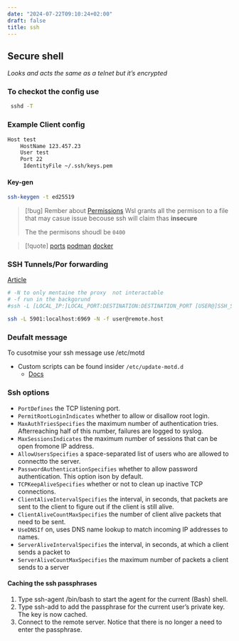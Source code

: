 ```yaml
---
date: "2024-07-22T09:10:24+02:00"
draft: false
title: ssh
---
```


## Secure shell

*Looks and acts the same as a telnet but it’s encrypted*

### To checkot the config use

``` bash
 sshd -T
```

### Example Client config

``` bash
Host test
    HostName 123.457.23
    User test
    Port 22
     IdentityFile ~/.ssh/keys.pem
```

#### Key-gen

``` bash
ssh-keygen -t ed25519
```

> \[!bug\] Rember about [Permissions](/Notes/posts/Linux/Permissions)
> Wsl grants all the permison to a file that may casue issue becouse ssh
> will claim thas **insecure**
>
> The the permisons shoudl be `0400`

> \[!quote\] [ports](/Notes/posts/ports/ports)
> [podman](/Notes/posts/podman)
> [docker](/Notes/posts/Linux/Docker/docker)

### SSH Tunnels/Por forwarding

[Article](https://linuxize.com/post/how-to-setup-ssh-tunneling/)

``` bash
# -N to only mentaine the proxy  not interactable
# -f run in the backgorund 
#ssh -L [LOCAL_IP:]LOCAL_PORT:DESTINATION:DESTINATION_PORT [USER@]SSH_SERVER

ssh -L 5901:localhost:6969 -N -f user@remote.host
```

### Deufalt message

To cusotmise your ssh message use /etc/motd

-   Custom scripts can be found insider `/etc/update-motd.d`
    -   [Docs](https://linuxconfig.org/how-to-change-welcome-message-motd-on-ubuntu-18-04-server)

### Ssh options 

* `PortDefines` the TCP listening port.
* `PermitRootLoginIndicates` whether to allow or disallow root login.
* `MaxAuthTriesSpecifies` the maximum number of authentication tries. Afterreaching half of this number, failures are logged to syslog.
* `MaxSessionsIndicates` the maximum number of sessions that can be open fromone IP address.
* `AllowUsersSpecifies` a space-separated list of users who are allowed to connectto the server.
* `PasswordAuthenticationSpecifies` whether to allow password authentication. This option ison by default.
* `TCPKeepAliveSpecifies` whether or not to clean up inactive TCP connections.
* `ClientAliveIntervalSpecifies` the interval, in seconds, that packets are sent to the client to figure out if the client is still alive.
* `ClientAliveCountMaxSpecifies` the number of client alive packets that need to be sent.
* `UseDNSIf` on, uses DNS name lookup to match incoming IP addresses to names.
* `ServerAliveIntervalSpecifies` the interval, in seconds, at which a client sends a packet to
* `ServerAliveCountMaxSpecifies` the maximum number of packets a client sends to a server

#### Caching the ssh passphrases 

1. Type ssh-agent /bin/bash to start the agent for the current (Bash) shell.
2. Type ssh-add to add the passphrase for the current user’s private key. The
key is now cached.
3. Connect to the remote server. Notice that there is no longer a need to
enter the passphrase.
